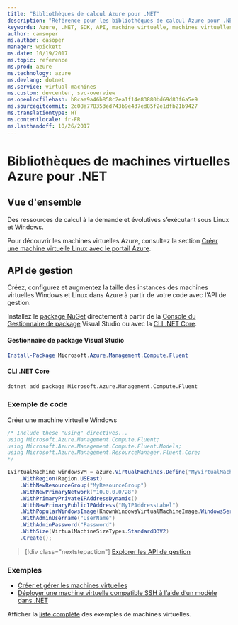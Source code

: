 ```yaml
---
title: "Bibliothèques de calcul Azure pour .NET"
description: "Référence pour les bibliothèques de calcul Azure pour .NET"
keywords: Azure, .NET, SDK, API, machine virtuelle, machines virtuelles, calcul
author: camsoper
ms.author: casoper
manager: wpickett
ms.date: 10/19/2017
ms.topic: reference
ms.prod: azure
ms.technology: azure
ms.devlang: dotnet
ms.service: virtual-machines
ms.custom: devcenter, svc-overview
ms.openlocfilehash: b8caa9a46b858c2ea1f14e83880bd69d83f6a5e9
ms.sourcegitcommit: 2c08a778353ed743b9e437ed85f2e1dfb21b9427
ms.translationtype: HT
ms.contentlocale: fr-FR
ms.lasthandoff: 10/26/2017
---
```

# <a name="azure-virtual-machine-libraries-for-net"></a>Bibliothèques de machines virtuelles Azure pour .NET

## <a name="overview"></a>Vue d'ensemble

Des ressources de calcul à la demande et évolutives s’exécutant sous Linux et Windows.

Pour découvrir les machines virtuelles Azure, consultez la section [Créer une machine virtuelle Linux avec le portail Azure](https://review.docs.microsoft.com/en-us/azure/virtual-machines/linux/quick-create-portal).

## <a name="management-apis"></a>API de gestion

Créez, configurez et augmentez la taille des instances des machines virtuelles Windows et Linux dans Azure à partir de votre code avec l’API de gestion.

Installez le [package NuGet](https://www.nuget.org/packages/Microsoft.Azure.Management.Compute.Fluent) directement à partir de la [Console du Gestionnaire de package][PackageManager] Visual Studio ou avec la [CLI .NET Core][DotNetCLI].

#### <a name="visual-studio-package-manager"></a>Gestionnaire de package Visual Studio

```powershell
Install-Package Microsoft.Azure.Management.Compute.Fluent
```

#### <a name="net-core-cli"></a>CLI .NET Core

```bash
dotnet add package Microsoft.Azure.Management.Compute.Fluent
```

### <a name="code-example"></a>Exemple de code

Créer une machine virtuelle Windows

```csharp
/* Include these "using" directives...
using Microsoft.Azure.Management.Compute.Fluent;
using Microsoft.Azure.Management.Compute.Fluent.Models;
using Microsoft.Azure.Management.ResourceManager.Fluent.Core;
*/

IVirtualMachine windowsVM = azure.VirtualMachines.Define("MyVirtualMachine")
    .WithRegion(Region.USEast)
    .WithNewResourceGroup("MyResourceGroup")
    .WithNewPrimaryNetwork("10.0.0.0/28")
    .WithPrimaryPrivateIPAddressDynamic()
    .WithNewPrimaryPublicIPAddress("MyIPAddressLabel")
    .WithPopularWindowsImage(KnownWindowsVirtualMachineImage.WindowsServer2012R2Datacenter)
    .WithAdminUsername("UserName")
    .WithAdminPassword("Password")
    .WithSize(VirtualMachineSizeTypes.StandardD3V2)
    .Create();
```

> [!div class="nextstepaction"]
> [Explorer les API de gestion](https://review.docs.microsoft.com/en-us/dotnet/api/overview/azure/virtualmachines/management?view=azure-dotnet)

### <a name="samples"></a>Exemples

* [Créer et gérer les machines virtuelles](/dotnet/azure/dotnet-sdk-azure-virtual-machine-samples)
* [Déployer une machine virtuelle compatible SSH à l’aide d’un modèle dans .NET](https://azure.microsoft.com/en-us/resources/samples/resource-manager-dotnet-template-deployment/)

Afficher la [liste complète](https://azure.microsoft.com/en-us/resources/samples/?platform=dotnet&term=VM) des exemples de machines virtuelles.

[PackageManager]: https://docs.microsoft.com/nuget/tools/package-manager-console
[DotNetCLI]: https://docs.microsoft.com/dotnet/core/tools/dotnet-add-package
